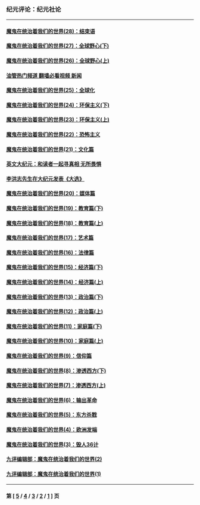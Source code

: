 ### 纪元评论：纪元社论
---
#### [魔鬼在统治着我们的世界(28)：结束语](../../pages/nsc422/n10936246.md?05140330) 
#### [魔鬼在统治着我们的世界(27)：全球野心(下)](../../pages/nsc422/n10928319.md?05140330) 
#### [魔鬼在统治着我们的世界(26)：全球野心(上)](../../pages/nsc422/n10900318.md?05140330) 
#### [油管热门频道 翻墙必看视频 新闻](ok?05140330)
#### [魔鬼在统治着我们的世界(25)：全球化](../../pages/nsc422/n10788205.md?05140330) 
#### [魔鬼在统治着我们的世界(24)：环保主义(下)](../../pages/nsc422/n10695307.md?05140330) 
#### [魔鬼在统治着我们的世界(23)：环保主义(上)](../../pages/nsc422/n10688613.md?05140330) 
#### [魔鬼在统治着我们的世界(22)：恐怖主义](../../pages/nsc422/n10614727.md?05140330) 
#### [魔鬼在统治着我们的世界(21)：文化篇](../../pages/nsc422/n10597706.md?05140330) 
#### [英文大纪元：和读者一起寻真相 无所畏惧](../../pages/nsc422/n12542027.md?05140330) 
#### [李洪志先生在大纪元发表《大选》](../../pages/nsc422/n12534746.md?05140330) 
#### [魔鬼在统治着我们的世界(20)：媒体篇](../../pages/nsc422/n10586579.md?05140330) 
#### [魔鬼在统治着我们的世界(19)：教育篇(下)](../../pages/nsc422/n10564808.md?05140330) 
#### [魔鬼在统治着我们的世界(18)：教育篇(上)](../../pages/nsc422/n10526970.md?05140330) 
#### [魔鬼在统治着我们的世界(17)：艺术篇](../../pages/nsc422/n10499093.md?05140330) 
#### [魔鬼在统治着我们的世界(16)：法律篇](../../pages/nsc422/n10485969.md?05140330) 
#### [魔鬼在统治着我们的世界(15)：经济篇(下)](../../pages/nsc422/n10469975.md?05140330) 
#### [魔鬼在统治着我们的世界(14)：经济篇(上)](../../pages/nsc422/n10457370.md?05140330) 
#### [魔鬼在统治着我们的世界(13)：政治篇(下)](../../pages/nsc422/n10448270.md?05140330) 
#### [魔鬼在统治着我们的世界(12)：政治篇(上)](../../pages/nsc422/n10444576.md?05140330) 
#### [魔鬼在统治着我们的世界(11)：家庭篇(下)](../../pages/nsc422/n10440961.md?05140330) 
#### [魔鬼在统治着我们的世界(10)：家庭篇(上)](../../pages/nsc422/n10435448.md?05140330) 
#### [魔鬼在统治着我们的世界(9)：信仰篇](../../pages/nsc422/n10432159.md?05140330) 
#### [魔鬼在统治着我们的世界(8)：渗透西方(下)](../../pages/nsc422/n10429603.md?05140330) 
#### [魔鬼在统治着我们的世界(7)：渗透西方(上)](../../pages/nsc422/n10426013.md?05140330) 
#### [魔鬼在统治着我们的世界(6)：输出革命](../../pages/nsc422/n10421536.md?05140330) 
#### [魔鬼在统治着我们的世界(5)：东方杀戮](../../pages/nsc422/n10417707.md?05140330) 
#### [魔鬼在统治着我们的世界(4)：欧洲发端](../../pages/nsc422/n10414890.md?05140330) 
#### [魔鬼在统治着我们的世界(3)：毁人36计](../../pages/nsc422/n10411583.md?05140330) 
#### [九评编辑部：魔鬼在统治着我们的世界(2)](../../pages/nsc422/n10410036.md?05140330) 
#### [九评编辑部：魔鬼在统治着我们的世界(1)](../../pages/nsc422/n10406825.md?05140330) 

---
#### 第 [ [5](./5.md?05140330) / [4](./4.md?05140330) / [3](./3.md?05140330) / [2](./2.md?05140330) / [1](./1.md?05140330) ] 页
